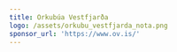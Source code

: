 ```yaml
---
title: Orkubúa Vestfjarða
logo: /assets/orkubu_vestfjarda_nota.png
sponsor_url: 'https://www.ov.is/'
---
```


